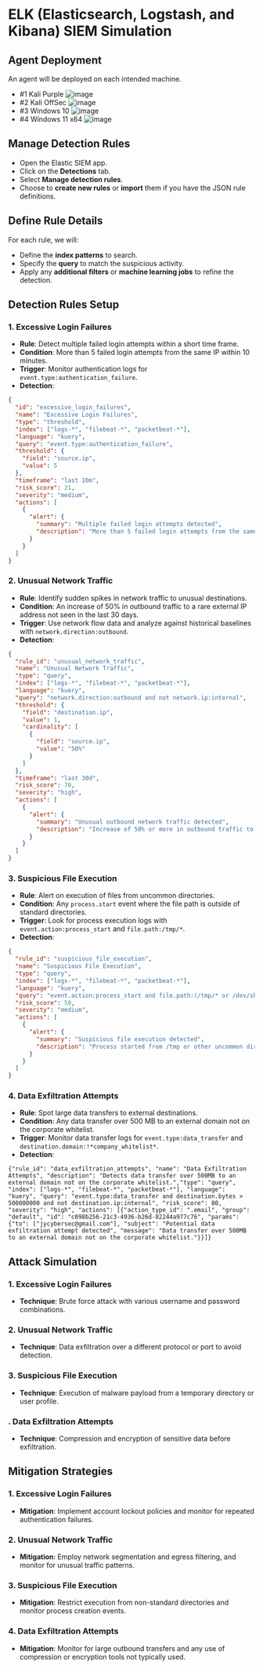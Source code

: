 # ELK (Elasticsearch, Logstash, and Kibana) SIEM Simulation

## Agent Deployment 
An agent will be deployed on each intended machine.
- #1 Kali Purple
  ![image](https://github.com/user-attachments/assets/6d691106-619d-4a1d-8a8e-0d2ff4d49c5e)
- #2 Kali OffSec
  ![image](https://github.com/user-attachments/assets/107a6332-a6a2-4735-985a-34f005240e95)
- #3 Windows 10
  ![image](https://github.com/user-attachments/assets/cf7d853c-df92-428d-9641-345a91803f52)
- #4 Windows 11 x64
  ![image](https://github.com/user-attachments/assets/0996a2c8-0698-4f00-8735-3a2fe3cd525e)


## Manage Detection Rules
- Open the Elastic SIEM app.
- Click on the **Detections** tab.
- Select **Manage detection rules**.
- Choose to **create new rules** or **import** them if you have the JSON rule definitions.

## Define Rule Details
For each rule, we will:
- Define the **index patterns** to search.
- Specify the **query** to match the suspicious activity.
- Apply any **additional filters** or **machine learning jobs** to refine the detection.

## Detection Rules Setup

### 1. Excessive Login Failures
- **Rule**: Detect multiple failed login attempts within a short time frame.
- **Condition**: More than 5 failed login attempts from the same IP within 10 minutes.
- **Trigger**: Monitor authentication logs for `event.type:authentication_failure`.
- **Detection**: 
```JSON
{
  "id": "excessive_login_failures",
  "name": "Excessive Login Failures",
  "type": "threshold",
  "index": ["logs-*", "filebeat-*", "packetbeat-*"],
  "language": "kuery",
  "query": "event.type:authentication_failure",
  "threshold": {
    "field": "source.ip",
    "value": 5
  },
  "timeframe": "last 10m",
  "risk_score": 21,
  "severity": "medium",
  "actions": [
    {
      "alert": {
        "summary": "Multiple failed login attempts detected",
        "description": "More than 5 failed login attempts from the same IP within 10 minutes."
      }
    }
  ]
}
```

### 2. Unusual Network Traffic
- **Rule**: Identify sudden spikes in network traffic to unusual destinations.
- **Condition**: An increase of 50% in outbound traffic to a rare external IP address not seen in the last 30 days.
- **Trigger**: Use network flow data and analyze against historical baselines with `network.direction:outbound`.
- **Detection**:
```JSON
{
  "rule_id": "unusual_network_traffic",
  "name": "Unusual Network Traffic",
  "type": "query",
  "index": ["logs-*", "filebeat-*", "packetbeat-*"],
  "language": "kuery",
  "query": "network.direction:outbound and not network.ip:internal",
  "threshold": {
    "field": "destination.ip",
    "value": 1,
    "cardinality": [
      {
        "field": "source.ip",
        "value": "50%"
      }
    ]
  },
  "timeframe": "last 30d",
  "risk_score": 70,
  "severity": "high",
  "actions": [
    {
      "alert": {
        "summary": "Unusual outbound network traffic detected",
        "description": "Increase of 50% or more in outbound traffic to a rare external IP not seen in the last 30 days."
      }
    }
  ]
}
```

### 3. Suspicious File Execution
- **Rule**: Alert on execution of files from uncommon directories.
- **Condition**: Any `process.start` event where the file path is outside of standard directories.
- **Trigger**: Look for process execution logs with `event.action:process_start` and `file.path:/tmp/*`.
- **Detection**:
```JSON
{
  "rule_id": "suspicious_file_execution",
  "name": "Suspicious File Execution",
  "type": "query",
  "index": ["logs-*", "filebeat-*", "packetbeat-*"],
  "language": "kuery",
  "query": "event.action:process_start and file.path:(/tmp/* or /dev/shm/*)",
  "risk_score": 50,
  "severity": "medium",
  "actions": [
    {
      "alert": {
        "summary": "Suspicious file execution detected",
        "description": "Process started from /tmp or other uncommon directories."
      }
    }
  ]
}
```


### 4. Data Exfiltration Attempts
- **Rule**: Spot large data transfers to external destinations.
- **Condition**: Any data transfer over 500 MB to an external domain not on the corporate whitelist.
- **Trigger**: Monitor data transfer logs for `event.type:data_transfer` and `destination.domain:!*company_whitelist*`.
- **Detection**:
```NDJSON
{"rule_id": "data_exfiltration_attempts", "name": "Data Exfiltration Attempts", "description": "Detects data transfer over 500MB to an external domain not on the corporate whitelist.","type": "query", "index": ["logs-*", "filebeat-*", "packetbeat-*"], "language": "kuery", "query": "event.type:data_transfer and destination.bytes > 500000000 and not destination.ip:internal", "risk_score": 80, "severity": "high", "actions": [{"action_type_id": ".email", "group": "default", "id": "c098b256-21c3-4936-b26d-82244a977c76", "params": {"to": ["jycybersec@gmail.com"], "subject": "Potential data exfiltration attempt detected", "message": "Data transfer over 500MB to an external domain not on the corporate whitelist."}}]}
```


## Attack Simulation

### 1. Excessive Login Failures
- **Technique**: Brute force attack with various username and password combinations.

### 2. Unusual Network Traffic
- **Technique**: Data exfiltration over a different protocol or port to avoid detection.

### 3. Suspicious File Execution
- **Technique**: Execution of malware payload from a temporary directory or user profile.

### . Data Exfiltration Attempts
- **Technique**: Compression and encryption of sensitive data before exfiltration.

## Mitigation Strategies

### 1. Excessive Login Failures
- **Mitigation**: Implement account lockout policies and monitor for repeated authentication failures.

### 2. Unusual Network Traffic
- **Mitigation**: Employ network segmentation and egress filtering, and monitor for unusual traffic patterns.

### 3. Suspicious File Execution
- **Mitigation**: Restrict execution from non-standard directories and monitor process creation events.

### 4. Data Exfiltration Attempts
- **Mitigation**: Monitor for large outbound transfers and any use of compression or encryption tools not typically used.
